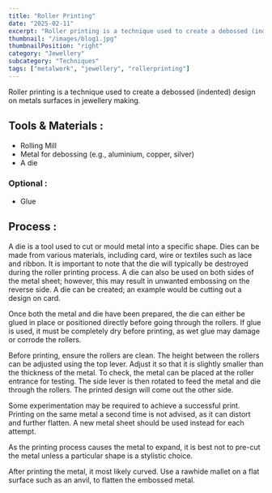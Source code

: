 ```yaml
---
title: "Roller Printing"
date: "2025-02-11"
excerpt: "Roller printing is a technique used to create a debossed (indented) design on..."
thumbnail: "/images/blog1.jpg"
thumbnailPosition: "right"
category: "Jewellery"
subcategory: "Techniques"
tags: ["metalwork", "jewellery", "rollerprinting"]
---
```


Roller printing is a technique used to create a debossed (indented) design on metals surfaces in jewellery making.

## Tools & Materials : 
- Rolling Mill
- Metal for debossing (e.g., aluminium, copper, silver)
- A die

### Optional :
- Glue

## Process :
A die is a tool used to cut or mould metal into a specific shape. Dies can be made from various materials, including card, wire or textiles such as lace and ribbon. It is important to note that the die will typically be destroyed during the roller printing process. A die can also be used on both sides of the metal sheet; however, this may result in unwanted embossing on the reverse side. A die can be created; an example would be cutting out a design on card.

Once both the metal and die have been prepared, the die can either be glued in place or positioned directly before going through the rollers. If glue is used, it must be completely dry before printing, as wet glue may damage or corrode the rollers.

Before printing, ensure the rollers are clean. The height between the rollers can be adjusted using the top lever. Adjust it so that it is slightly smaller than the thickness of the metal. To check, the metal can be placed at the roller entrance for testing. The side lever is then rotated to feed the metal and die through the rollers. The printed design will come out the other side.

Some experimentation may be required to achieve a successful print. Printing on the same metal a second time is not advised, as it can distort and further flatten. A new metal sheet should be used instead for each attempt.

As the printing process causes the metal to expand, it is best not to pre-cut the metal unless a particular shape is a stylistic choice.

After printing the metal, it most likely curved. Use a rawhide mallet on a flat surface such as an anvil, to flatten the embossed metal.
